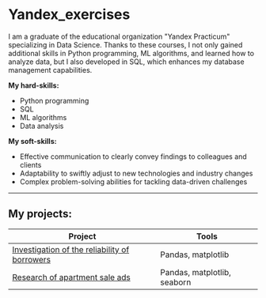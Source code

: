 # Yandex_exercises

I am a graduate of the educational organization "Yandex Practicum" specializing in Data Science. Thanks to these courses, I not only gained additional skills in Python programming, ML algorithms, and learned how to analyze data, but I also developed in SQL, which enhances my database management capabilities.

**My hard-skills:**
* Python programming
* SQL
* ML algorithms
* Data analysis

**My soft-skills:**
* Effective communication to clearly convey findings to colleagues and clients
* Adaptability to swiftly adjust to new technologies and industry changes
* Complex problem-solving abilities for tackling data-driven challenges

---
## My projects:

| Project                                                                                                         | Tools                |
|-----------------------------------------------------------------------------------------------------------------|----------------------|
| [Investigation of the reliability of borrowers](https://github.com/InventorDreamer/Yandex_exercises/tree/main/Исследование%20надежности%20заемщиков) | Pandas, matplotlib   |
| [Research of apartment sale ads](https://github.com/InventorDreamer/Yandex_exercises/tree/main/Исследование%20объявлений%20о%20продаже%20квартир)                         | Pandas, matplotlib, seaborn |

